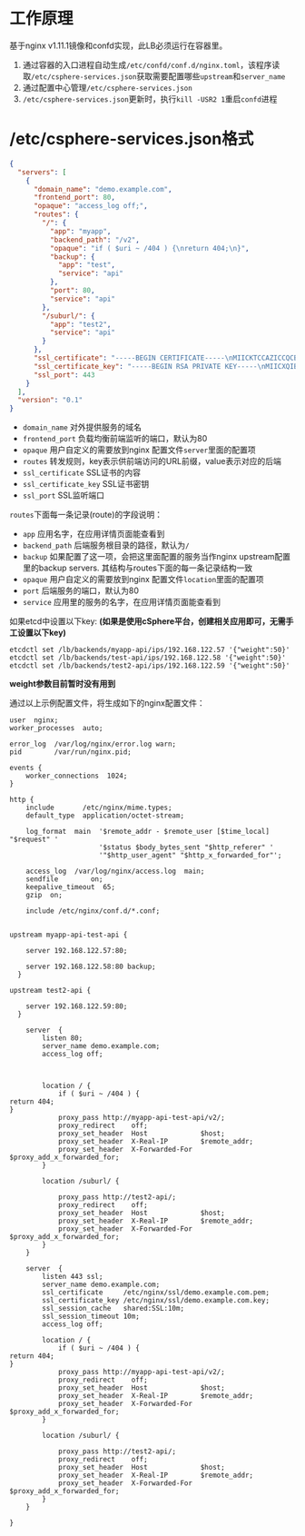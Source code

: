 # 工作原理
基于nginx v1.11.1镜像和confd实现，此LB必须运行在容器里。

1. 通过容器的入口进程自动生成`/etc/confd/conf.d/nginx.toml`，该程序读取`/etc/csphere-services.json`获取需要配置哪些`upstream`和`server_name`
2. 通过配置中心管理`/etc/csphere-services.json`
3. `/etc/csphere-services.json`更新时，执行`kill -USR2 1`重启`confd`进程

# /etc/csphere-services.json格式

```json
{
  "servers": [
    {
      "domain_name": "demo.example.com",
      "frontend_port": 80,
      "opaque": "access_log off;",
      "routes": {
        "/": {
          "app": "myapp",
          "backend_path": "/v2",
          "opaque": "if ( $uri ~ /404 ) {\nreturn 404;\n}",
          "backup": {
            "app": "test",
            "service": "api"
          },
          "port": 80,
          "service": "api"
        },
        "/suburl/": {
          "app": "test2",
          "service": "api"
        }
      },
      "ssl_certificate": "-----BEGIN CERTIFICATE-----\nMIICKTCCAZICCQCBO2ekFdKngDANBgkqhkiG9w0BAQsFADBZMQswCQYDVQQGEwJD\nTjEQMA4GA1UECAwHQmVpamluZzEhMB8GA1UECgwYSW50ZXJuZXQgV2lkZ2l0cyBQ\ndHkgTHRkMRUwEwYDVQQDDAxwbWEudGVzdC5jb20wHhcNMTYwNTAzMDQxOTUyWhcN\nMTcwNTA0MDQxOTUyWjBZMQswCQYDVQQGEwJDTjEQMA4GA1UECAwHQmVpamluZzEh\nMB8GA1UECgwYSW50ZXJuZXQgV2lkZ2l0cyBQdHkgTHRkMRUwEwYDVQQDDAxwbWEu\ndGVzdC5jb20wgZ8wDQYJKoZIhvcNAQEBBQADgY0AMIGJAoGBALo7afOGNwyXqN24\nViyG+HQG4In0O4SqrAQr6WUOg2g95rf7qSEG6U4o+wO5BM8nd6wzW0JnNqTxKXpf\nnV2Ebub0uoITUHtbFMRSEYfLShQqbKBltnk09P9p4IcVhM5vUd+G9reGagaH84bt\nP2bSZ5JmKBsiUf277b4ZlM/nIS4rAgMBAAEwDQYJKoZIhvcNAQELBQADgYEAOp9q\noNF/sGwEJzUKkrZ9jNfr9nvcVwsR9VajsB0cQW859IQ75r0P80NwPwJ4qbIMNsid\n/1qwqzZlnYvOm01176DQTCgRC42r4vbLMKzNR4Xf6O25gwWaa2ZSSpLNQLxauKSg\n2h/qgz7Rfn7rYMYZmVLNnnJqujr8GbZ4cKyuy1w=\n-----END CERTIFICATE-----",
      "ssl_certificate_key": "-----BEGIN RSA PRIVATE KEY-----\nMIICXQIBAAKBgQC6O2nzhjcMl6jduFYshvh0BuCJ9DuEqqwEK+llDoNoPea3+6kh\nBulOKPsDuQTPJ3esM1tCZzak8Sl6X51dhG7m9LqCE1B7WxTEUhGHy0oUKmygZbZ5\nNPT/aeCHFYTOb1Hfhva3hmoGh/OG7T9m0meSZigbIlH9u+2+GZTP5yEuKwIDAQAB\nAoGAbNZeRFkzAOP9Z57cledHep+uSFF5Gz6Xi1SScWH7AEf0959XJ5sfbHNcx78w\nhVR+hx/4fKVPdTQP1pncoRPNr6GcK6+9NhURiBy4oaWIAlswvuMeCFBJp4KBI3np\n/hQIXKHZ4hNasD5SzHBo5bJOG6P5577KD4t39QFcBMGy8xECQQDz77IbLXOG+UWJ\nSpw84HUJxzWAc7h9IgjkybJQIDoHvgmsYIjLFnLimwIbyvMlPBnyAopvZoO5tabX\nWfGmQHJpAkEAw3Eqe7XG2j023SUDe8slqOIlnivdP95M2tACOKIvbJFB83zHDK2C\n46cdyoqfI/bLimnxgPxYMq5CTr33I7RhcwJBAJTlU17ZcHILx5EU1KcoDuiICzU7\n7XmcA7e7Ebds5F8DdZ4dUoI8UqXVHgVe7OlmdSPOvzdeaLs7kPpUMXdcUTkCQGG5\numZ1dGM37LETivRhlgkmW20FvfHrtD5NeG7dGh2NXI7lu5opQKOYsprOSdjv1ML3\nSp0WkPt2iw1Yi7U8wuUCQQCh3Z/svnkDSxBrexFUwt5RLhF5YBJUtIgeOBQ/wlDp\nhQPBEwDsQoM9LxnEmVNyzeF8Yz9RJ6gANpnZYLszWrGk\n-----END RSA PRIVATE KEY-----",
      "ssl_port": 443
    }
  ],
  "version": "0.1"
}
```

- `domain_name` 对外提供服务的域名
- `frontend_port` 负载均衡前端监听的端口，默认为80
- `opaque` 用户自定义的需要放到nginx 配置文件`server`里面的配置项
- `routes` 转发规则，key表示供前端访问的URL前缀，value表示对应的后端
- `ssl_certificate` SSL证书的内容
- `ssl_certificate_key` SSL证书密钥
- `ssl_port` SSL监听端口

`routes`下面每一条记录(route)的字段说明：

- `app` 应用名字，在应用详情页面能查看到
- `backend_path` 后端服务根目录的路径，默认为`/`
- `backup` 如果配置了这一项，会把这里面配置的服务当作nginx upstream配置里的backup servers. 其结构与routes下面的每一条记录结构一致
- `opaque` 用户自定义的需要放到nginx 配置文件`location`里面的配置项
- `port` 后端服务的端口，默认为80
- `service` 应用里的服务的名字，在应用详情页面能查看到


如果etcd中设置以下key: **(如果是使用cSphere平台，创建相关应用即可，无需手工设置以下key)**

```
etcdctl set /lb/backends/myapp-api/ips/192.168.122.57 '{"weight":50}'
etcdctl set /lb/backends/test-api/ips/192.168.122.58 '{"weight":50}'
etcdctl set /lb/backends/test2-api/ips/192.168.122.59 '{"weight":50}'
```

**weight参数目前暂时没有用到**

通过以上示例配置文件，将生成如下的nginx配置文件：

```
user  nginx;
worker_processes  auto;

error_log  /var/log/nginx/error.log warn;
pid        /var/run/nginx.pid;

events {
    worker_connections  1024;
}

http {
    include       /etc/nginx/mime.types;
    default_type  application/octet-stream;

    log_format  main  '$remote_addr - $remote_user [$time_local] "$request" '
                      '$status $body_bytes_sent "$http_referer" '
                      '"$http_user_agent" "$http_x_forwarded_for"';

    access_log  /var/log/nginx/access.log  main;
    sendfile        on;
    keepalive_timeout  65;
    gzip  on;

    include /etc/nginx/conf.d/*.conf;

    
upstream myapp-api-test-api {
  
    server 192.168.122.57:80;
  
    server 192.168.122.58:80 backup;
  }

upstream test2-api {
  
    server 192.168.122.59:80;
  }

    server  {
        listen 80;
        server_name demo.example.com;
        access_log off;

        
        
        location / {
            if ( $uri ~ /404 ) {
return 404;
}
            proxy_pass http://myapp-api-test-api/v2/;
            proxy_redirect    off;
            proxy_set_header  Host             $host;
            proxy_set_header  X-Real-IP        $remote_addr;
            proxy_set_header  X-Forwarded-For  $proxy_add_x_forwarded_for;
        }
        
        location /suburl/ {
            
            proxy_pass http://test2-api/;
            proxy_redirect    off;
            proxy_set_header  Host             $host;
            proxy_set_header  X-Real-IP        $remote_addr;
            proxy_set_header  X-Forwarded-For  $proxy_add_x_forwarded_for;
        }
    }
    
    server  {
        listen 443 ssl;
        server_name demo.example.com;
        ssl_certificate     /etc/nginx/ssl/demo.example.com.pem;
        ssl_certificate_key /etc/nginx/ssl/demo.example.com.key;
        ssl_session_cache   shared:SSL:10m;
        ssl_session_timeout 10m;
        access_log off;
        
        location / {
            if ( $uri ~ /404 ) {
return 404;
}
            proxy_pass http://myapp-api-test-api/v2/;
            proxy_redirect    off;
            proxy_set_header  Host             $host;
            proxy_set_header  X-Real-IP        $remote_addr;
            proxy_set_header  X-Forwarded-For  $proxy_add_x_forwarded_for;
        }
        
        location /suburl/ {
            
            proxy_pass http://test2-api/;
            proxy_redirect    off;
            proxy_set_header  Host             $host;
            proxy_set_header  X-Real-IP        $remote_addr;
            proxy_set_header  X-Forwarded-For  $proxy_add_x_forwarded_for;
        }
    }
    
}
```

